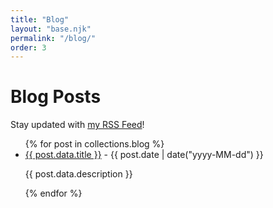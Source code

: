 ```yaml
---
title: "Blog"
layout: "base.njk"
permalink: "/blog/"
order: 3
---
```


# Blog Posts

Stay updated with [my RSS Feed](/blog/rss.xml)!

<ul class="blogList">
  {% for post in collections.blog %}
  <li class=blogListItem>
    <a href="{{ post.url }}">{{ post.data.title }}</a> - {{ post.date | date("yyyy-MM-dd") }}
    <p>{{ post.data.description }}</p>
  </li>
  {% endfor %}
</ul>
